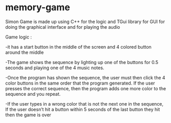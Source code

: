 # memory-game

Simon Game is made up using  C++ for the logic and TGui library for  GUI  for doing the graphical interface and for playing the audio

Game logic :

-it has a start button in the middle of the screen and 4 colored button around the middle 

-The game shows the sequence by lighting up one of the buttons for 0.5 seconds and playing one of the 4 music notes.

-Once the program has shown the sequence, the user must then click the 4 color buttons
in the same order that the program generated. If the user presses the correct sequence, then the program adds one more color to the sequence and you repeat.

-If the user types in a wrong color that is not the next one in the sequence, 
If the user doesn’t hit a button within 5 seconds of the last button they hit then the game is over 
